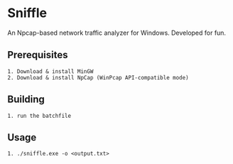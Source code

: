 # Sniffle

 An Npcap-based network traffic analyzer for Windows. Developed for fun. 

 ## Prerequisites
    1. Download & install MinGW
    2. Download & install NpCap (WinPcap API-compatible mode)


## Building
    1. run the batchfile

## Usage
    1. ./sniffle.exe -o <output.txt>

